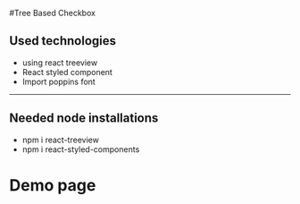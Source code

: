 #Tree Based Checkbox
<h2>Used technologies</h2>
<ul>
<li>using react treeview</li>
<li>React styled component</li>
<li>Import poppins font</li>
</ul>
<hr/>
<h2>Needed node installations</h2>
<ul>
<li>npm i react-treeview</li>
<li>npm i react-styled-components</li>
</ul>
<h1>Demo page</h1>
